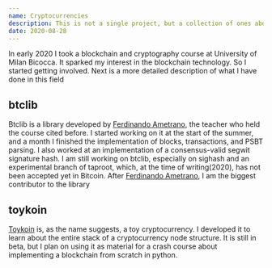 ```yaml
---
name: Cryptocurrencies
description: This is not a single project, but a collection of ones about cryptocurrencies, blockchain and cryptography in general.
date: 2020-08-28
---
```


In early 2020 I took a blockchain and cryptography course at University of Milan Bicocca. It sparked my interest in the blockchain technology. So I started getting involved. Next is a more detailed description of what I have done in this field

## btclib

Btclib is a library developed by [Ferdinando Ametrano](https://ametrano.net), the teacher who held the course cited before. I started working on it at the start of the summer, and a month I finished the implementation of blocks, transactions, and PSBT parsing. I also worked at an implementation of a consensus-valid segwit signature hash. I am still working on btclib, especially on sighash and an experimental branch of taproot, which, at the time of writing(2020), has not been accepted yet in Bitcoin. After [Ferdinando Ametrano](https://ametrano.net), I am the biggest contributor to the library


## toykoin

[Toykoin](https://github.com/giacomocaironi/toykoin) is, as the name suggests, a toy cryptocurrency. I developed it to learn about the entire stack of a cryptocurrency node structure. It is still in beta, but I plan on using it as material for a crash course about implementing a blockchain from scratch in python.
